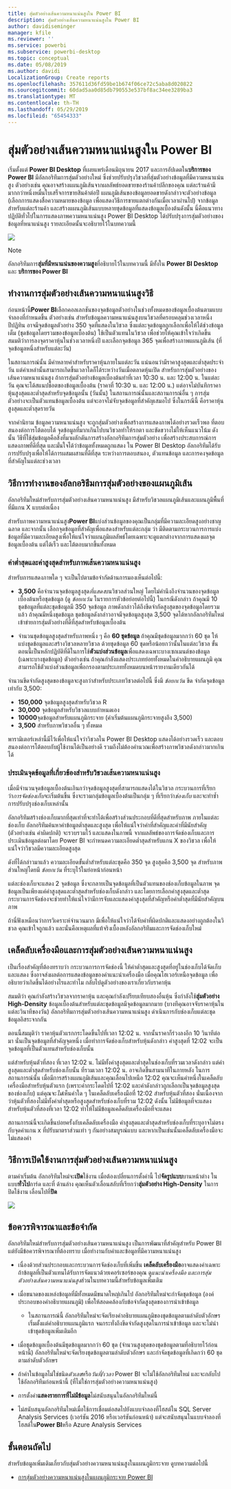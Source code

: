 ```yaml
---
title: สุ่มตัวอย่างเส้นความหนาแน่นสูงใน Power BI
description: สุ่มตัวอย่างเส้นความหนาแน่นสูงใน Power BI
author: davidiseminger
manager: kfile
ms.reviewer: ''
ms.service: powerbi
ms.subservice: powerbi-desktop
ms.topic: conceptual
ms.date: 05/08/2019
ms.author: davidi
LocalizationGroup: Create reports
ms.openlocfilehash: 357611d36fd59be1b674f06ce72c5aba8d020822
ms.sourcegitcommit: 60dad5aa0d85db790553e537bf8ac34ee3289ba3
ms.translationtype: MT
ms.contentlocale: th-TH
ms.lasthandoff: 05/29/2019
ms.locfileid: "65454333"
---
```

# <a name="high-density-line-sampling-in-power-bi"></a>สุ่มตัวอย่างเส้นความหนาแน่นสูงใน Power BI
เริ่มตั้งแต่ **Power BI Desktop** ที่เผยแพร่เดือนมิถุนายน 2017 และการอัปเดตใน**บริการของ Power BI** มีอัลกอริทึมการสุ่มตัวอย่างใหม่ ซึ่งช่วยปรับปรุงวิชวลที่สุ่มตัวอย่างข้อมูลที่มีความหนาแน่นสูง ตัวอย่างเช่น คุณอาจสร้างแผนภูมิเส้นจากผลลัพธ์ยอดขายของร้านค้าปลีกของคุณ แต่ละร้านค้ามีมากกว่าหนึ่งหมื่นใบเสร็จการขายสินค้าต่อปี แผนภูมิเส้นของข้อมูลยอดขายดังกล่าวจะตัวอย่างข้อมูล (เลือกการแสดงสื่อความหมายของข้อมูล เพื่อแสดงวิธีการขายแตกต่างกันเมื่อเวลาผ่านไป) จากข้อมูลสำหรับแต่ละร้านค้า และสร้างแผนภูมิเส้นแบบหลายชุดข้อมูลที่แสดงข้อมูลเบื้องต้นดังนั้น นี่คือแนวทางปฏิบัติทั่วไปในการแสดงภาพความหนาแน่นสูง Power BI Desktop ได้ปรับปรุงการสุ่มตัวอย่างของข้อมูลที่หนาแน่นสูง รายละเอียดนั้นจะอธิบายไว้ในบทความนี้

![](media/desktop-high-density-sampling/high-density-sampling_01.png)

> [!NOTE]
> อัลกอริทึมการ**สุ่มที่มีหนาแน่นของความสูง**ที่อธิบายไว้ในบทความนี้ มีทั้งใน **Power BI Desktop** และ **บริการของ Power BI**

## <a name="how-high-density-line-sampling-works"></a>ทำงานการสุ่มตัวอย่างเส้นความหนาแน่นสูงวิธี
ก่อนหน้านี้**Power BI**เลือกคอลเลกชันของจุดข้อมูลตัวอย่างในช่วงทั้งหมดของข้อมูลเบื้องต้นตามแบบจำลองที่กำหนดขึ้น ตัวอย่างเช่น สำหรับข้อมูลความหนาแน่นสูงบนวิชวลที่ครอบคลุมช่วงเวลาหนึ่งปีปฏิทิน อาจมีจุดข้อมูลตัวอย่าง 350 จุดที่แสดงในวิชวล ซึ่งแต่ละจุดข้อมูลถูกเลือกเพื่อให้ได้ช่วงข้อมูลเต็ม (ชุดข้อมูลโดยรวมของข้อมูลเบื้องต้น) ใช้เป็นตัวแทนในวิชวล เพื่อช่วยให้คุณเข้าใจว่าเกิดขึ้น สมมติว่าการลงจุดราคาหุ้นในช่วงเวลาหนึ่งปี และเลือกจุดข้อมูล 365 จุดเพื่อสร้างภาพแผนภูมิเส้น (ที่จุดข้อมูลหนึ่งสำหรับแต่ละวัน)

ในสถานการณ์นั้น มีค่าหลายค่าสำหรับราคาหุ้นภายในแต่ละวัน แน่นอนว่ามีราคาสูงสุดและต่ำสุดประจำวัน แต่ค่าเหล่านั้นสามารถเกิดขึ้นเวลาใดก็ได้ระหว่างวันเมื่อตลาดหุ้นเปิด สำหรับการสุ่มตัวอย่างของเส้นความหนาแน่นสูง ถ้าการสุ่มตัวอย่างข้อมูลเบื้องต้นทำที่เวลา 10:30 น. และ 12:00 น. ในแต่ละวัน คุณจะได้สแนปช็อตของข้อมูลเบื้องต้น (ราคาที่ 10:30 น. และ 12:00 น.) แต่อาจไม่บันทึกราคาหุ้นสูงสุดและต่ำสุดสำหรับจุดข้อมูลนั้น (วันนั้น) ในสถานการณ์นั้นและสถานการณ์อื่น ๆ การสุ่มตัวอย่างจะเป็นตัวแทนข้อมูลเบื้องต้น แต่จะอาจไม่จับจุดข้อมูลที่สำคัญเสมอไป ซึ่งในกรณีนี้ คือราคาหุ้นสูงสุดและต่ำสุดรายวัน

จากคำนิยาม ข้อมูลความหนาแน่นสูง จะถูกสุ่มตัวอย่างเพื่อสร้างการแสดงภาพได้อย่างรวดเร็วพอ ที่ตอบสนองต่อการโต้ตอบได้ จุดข้อมูลที่มากเกินไปบนวิชวลทำให้รกตา และขัดขวางไม่ให้เห็นแนวโน้ม ดังนั้น วิธีที่ใช้สุ่มข้อมูลคือสิ่งที่มาผลักดันการสร้างอัลกอริทึมการสุ่มตัวอย่าง เพื่อสร้างประสบการณ์การแสดงภาพที่ดีที่สุด และมั่นใจได้ว่าข้อมูลทั้งหมดถูกแสดง ใน Power BI Desktop อัลกอริทึมได้รับการปรับปรุงเพื่อให้ได้การผสมผสานที่ดีที่สุด ระหว่างการตอบสนอง, ตัวแทนข้อมูล และการคงจุดข้อมูลที่สำคัญในแต่ละช่วงเวลา

## <a name="how-the-new-line-sampling-algorithm-works"></a>วิธีการทำงานของอัลกอริธึมการสุ่มตัวอย่างของแผนภูมิเส้น
อัลกอริทึมใหม่สำหรับการสุ่มตัวอย่างเส้นความหนาแน่นสูง มีสำหรับวิชวลแผนภูมิเส้นและแผนภูมิพื้นที่ที่มีแกน X แบบต่อเนื่อง

สำหรับภาพความหนาแน่นสูง**Power BI**แบ่งส่วนข้อมูลของคุณเป็นกลุ่มที่มีความละเอียดสูงอย่างชาญฉลาด และจากนั้น เลือกจุดข้อมูลที่สำคัญเพื่อแสดงสำหรับแต่ละกลุ่ม ว่า มีติดตามกระบวนการการแบ่งข้อมูลที่มีความละเอียดสูงเพื่อให้แน่ใจว่าแผนภูมิผลลัพธ์โดยเฉพาะจะดูแตกต่างจากการแสดงผลจุดข้อมูลเบื้องต้น แต่ได้เร็ว และโต้ตอบมากขึ้นทั้งหมด

### <a name="minimum-and-maximum-values-for-high-density-line-visuals"></a>ค่าต่ำสุดและค่าสูงสุดสำหรับภาพเส้นความหนาแน่นสูง
สำหรับการแสดงภาพใด ๆ จะเป็นไปตามข้อจำกัดด้านการมองเห็นต่อไปนี้:

* **3,500** คือจำนวนจุดข้อมูลสูงสุด*ที่แสดง*บนวิชวลส่วนใหญ่ โดยไม่คำนึงถึงจำนวนของจุดข้อมูลเบื้องต้นหรือชุดข้อมูล (ดู *ข้อยกเว้น* ในรายการหัวข้อย่อยต่อไปนี้) ในกรณีดังกล่าว ถ้าคุณมี 10 ชุดข้อมูลที่แต่ละชุดข้อมูลมี 350 จุดข้อมูล ภาพดังกล่าวได้ถึงขีดจำกัดสูงสุดของจุดข้อมูลโดยรวมแล้ว ถ้าคุณมีหนึ่งชุดข้อมูล ชุดข้อมูลดังกล่าวอาจมีจุดข้อมูลสูงสุด 3,500 จุดได้หากอัลกอริทึมใหม่เข้าข่ายการสุ่มตัวอย่างที่ดีที่สุดสำหรับข้อมูลเบื้องต้น

* จำนวนชุดข้อมูลสูงสุดสำหรับภาพหนึ่ง ๆ คือ **60 ชุดข้อมูล** ถ้าคุณมีชุดข้อมูลมากกว่า 60 ชุด ให้แบ่งชุดข้อมูลและสร้างวิชวลหลายวิชวล ด้วยชุดข้อมูล 60 ชุดหรือน้อยกว่านั้นในแต่ละวิชวล ขั้นตอนนี้เป็นหลักปฏิบัติที่ดีในการใช้**ตัวแบ่งส่วนข้อมูล**เพื่อแสดงเฉพาะบางเซกเมนต์ของข้อมูล (เฉพาะบางชุดข้อมูล) ตัวอย่างเช่น ถ้าคุณกำลังแสดงประเภทย่อยทั้งหมดในคำอธิบายแผนภูมิ คุณสามารถใช้ตัวแบ่งส่วนข้อมูลเพื่อกรองตามประเภททั้งหมดบนหน้ารายงานเดียวกันได้

จำนวนขีดจำกัดสูงสุดของข้อมูลจะสูงกว่าสำหรับประเภทวิชวลต่อไปนี้ ซึ่งมี *ข้อยกเว้น* ขีด จำกัดจุดข้อมูลเท่ากับ 3,500:

* **150,000** จุดข้อมูลสูงสุดสำหรับวิชวล R
* **30,000** จุดข้อมูลสำหรับวิชวลแบบกำหนดเอง
* **10000**จุดข้อมูลสำหรับแผนภูมิกระจาย (ค่าเริ่มต้นแผนภูมิกระจายสูงถึง 3,500)
* **3,500** สำหรับภาพวิชวลอื่น ๆ ทั้งหมด

พารามิเตอร์เหล่านี้มีไว้เพื่อให้แน่ใจว่าวิชวลใน Power BI Desktop แสดงได้อย่างรวดเร็ว และตอบสนองต่อการโต้ตอบกับผู้ใช้งานได้เป็นอย่างดี รวมถึงไม่ต้องคำนวณเพื่อสร้างภาพวิชวลดังกล่าวมากเกินได้

### <a name="evaluating-representative-data-points-for-high-density-line-visuals"></a>ประเมินจุดข้อมูลที่เกี่ยวข้องสำหรับวิชวลเส้นความหนาแน่นสูง
เมื่อมีจำนวนจุดข้อมูลเบื้องต้นเกินกว่าจุดข้อมูลสูงสุดที่สามารถแสดงได้ในวิชวล กระบวนการที่เรียกว่า*การจัดช่องเก็บ*จะเริ่มต้นขึ้น ซึ่งจะรวมกลุ่มข้อมูลเบื้องต้นเป็นกลุ่ม ๆ ที่เรียกว่า*ช่องเก็บ* และจะทำซ้ำการปรับปรุงช่องเก็บเหล่านั้น

อัลกอริทึมสร้างช่องเก็บมากที่สุดเท่าที่จะทำได้เพื่อสร้างส่วนประกอบที่ดีที่สุดสำหรับภาพ ภายในแต่ละช่องเก็บ อัลกอริทึมค้นหาค่าข้อมูลต่ำสุดและสูงสุด เพื่อให้แน่ใจว่าค่าที่สำคัญและค่าที่มีนัยสำคัญ (ตัวอย่างเช่น ค่าผิดปกติ) จะรวบรวมไว้ และแสดงในภาพนี้ จากผลลัพธ์ของการจัดช่องเก็บและการประเมินข้อมูลต่อมาโดย Power BI จะกำหนดความละเอียดต่ำสุดสำหรับแกน X ของวิชวล เพื่อให้แน่ใจว่าวิชวลมีความละเอียดสูงสุด

ดังที่ได้กล่าวมาแล้ว ความละเอียดขั้นต่ำสำหรับแต่ละชุดคือ 350 จุด สูงสุดคือ 3,500 จุด สำหรับภาพส่วนใหญ่โดยมี *ข้อยกเว้น* ที่ระบุไว้ในย่อหน้าก่อนหน้า

แต่ละช่องเก็บจะแสดง 2 จุดข้อมูล ซึ่งจะกลายเป็นจุดข้อมูลที่เป็นตัวแทนของช่องเก็บข้อมูลในภาพ จุดข้อมูลเป็นเพียงแค่ค่าสูงสุดและต่ำสุดสำหรับช่องเก็บดังกล่าว และโดยการเลือกค่าสูงสุดและต่ำสุด กระบวนการจัดช่องจะช่วยทำให้แน่ใจว่ามีการจับและแสดงค่าสูงสุดที่สำคัญหรือค่าต่ำสุดที่มีนัยสำคัญบนภาพ

ถ้านี่ฟังเหมือนว่าการวิเคราะห์จำนวนมาก มีเพื่อให้แน่ใจว่าได้จับค่าที่ผิดปกติและแสดงอย่างถูกต้องในวิชวล คุณเข้าใจถูกแล้ว และนั่นคือเหตุผลที่แท้จริงเบื้องหลังอัลกอริทึมและการจัดช่องเก็บใหม่

## <a name="tooltips-and-high-density-line-sampling"></a>เคล็ดลับเครื่องมือและการสุ่มตัวอย่างเส้นความหนาแน่นสูง
เป็นเรื่องสำคัญที่ต้องทราบว่า กระบวนการการจัดช่องนี้ ให้ค่าต่ำสุดและสูงสุดที่อยู่ในช่องเก็บได้จัดเก็บและแสดง ซึ่งอาจส่งผลต่อการแสดงข้อมูลของคำแนะนำเครื่องมือ เมื่อคุณโฮเวอร์เหนือจุดข้อมูล เพื่ออธิบายว่าเกิดขึ้นได้อย่างไรและทำไม กลับไปดูตัวอย่างของเราเกี่ยวกับราคาหุ้น

สมมติว่า คุณกำลังสร้างวิชวลจากราคาหุ้น และคุณกำลังเปรียบเทียบสองอื่นหุ้น ซึ่งกำลังใช้**สุ่มตัวอย่าง High-Density** ข้อมูลเบื้องต้นสำหรับแต่ละชุดข้อมูลมีจุดข้อมูลมากมาย (บางทีคุณอาจจับราคาหุ้นในแต่ละวินาทีของวัน) อัลกอริทึมการสุ่มตัวอย่างเส้นความหนาแน่นสูง ดำเนินการกับช่องเก็บแต่ละชุดข้อมูลอิสระจากกัน

ตอนนี้สมมุติว่า ราคาหุ้นตัวแรกกระโดดขึ้นไปที่เวลา 12:02 น. จากนั้นราคาก็ร่วงลงอีก 10 วินาทีต่อมา นั่นเป็นจุดข้อมูลที่สำคัญจุดหนึ่ง เมื่อทำการจัดช่องเก็บสำหรับหุ้นดังกล่าว ค่าสูงสุดที่ 12:02 จะเป็นจุดข้อมูลที่เป็นตัวแทนสำหรับช่องเก็บนั้น

แต่สำหรับหุ้นตัวที่สอง ที่เวลา 12:02 น. ไม่มีทั้งค่าสูงสุดและต่ำสุดในช่องเก็บที่รวมเวลาดังกล่าว แต่ค่าสูงสุดและต่ำสุดสำหรับช่องเก็บนั้น ที่รวมเวลา 12:02 น. อาจเกิดขึ้นสามนาทีในภายหลัง ในการสถานการณ์นั้น เมื่อมีการสร้างแผนภูมิเส้นและคุณเลื่อนไปเหนือ 12:02 คุณจะเห็นค่าหนึ่งในเคล็ดลับเครื่องมือสำหรับหุ้นตัวแรก (เพราะค่ากระโดดไปที่ 12:02 และค่าดังกล่าวถูกเลือกเป็นจุดข้อมูลสูงสุดของช่องเก็บ) แต่คุณจะ*ไม่*เห็นค่าใด ๆ ในเคล็ดลับเครื่องมือที่ 12:02 สำหรับหุ้นตัวที่สอง นั่นเนื่องจากว่าหุ้นตัวที่สองไม่มีทั้งค่าต่ำสุดหรือสูงสุดสำหรับช่องเก็บที่รวม 12:02 ดังนั้น ไม่มีข้อมูลที่จะแสดงสำหรับหุ้นตัวที่สองที่เวลา 12:02 ทำให้ไม่มีข้อมูลเคล็ดลับเครื่องมือที่จะแสดง

สถานการณ์นี้จะเกิดขึ้นบ่อยครั้งกับเคล็ดลับเครื่องมือ ค่าสูงสุดและต่ำสุดสำหรับช่องเก็บที่ระบุอาจไม่ตรงกับจุดค่าแกน x ที่ปรับมาตราส่วนเท่า ๆ กันอย่างสมบูรณ์แบบ และหากเป็นเช่นนั้นเคล็ดลับเครื่องมือจะไม่แสดงค่า  

## <a name="how-to-turn-on-high-density-line-sampling"></a>วิธีการเปิดใช้งานการสุ่มตัวอย่างเส้นความหนาแน่นสูง
ตามค่าเริ่มต้น อัลกอริทึมใหม่จะ**เปิด**ใช้งาน เมื่อต้องเปลี่ยนการตั้งค่านี้ ไป**จัดรูปแบบ**บานหน้าต่าง ในแบบ**ทั่วไป**การ์ด และที่ ด้านล่าง คุณเห็นตัวเลื่อนสลับที่เรียกว่า**สุ่มตัวอย่าง High-Density** ในการปิดใช้งาน เลื่อนไปที่**ปิด**

![](media/desktop-high-density-sampling/high-density-sampling_02.png)

## <a name="considerations-and-limitations"></a>ข้อควรพิจารณาและข้อจำกัด
อัลกอริทึมใหม่สำหรับการสุ่มตัวอย่างเส้นความหนาแน่นสูง เป็นการพัฒนาที่สำคัญสำหรับ Power BI แต่ยังมีข้อควรพิจารณาที่ต้องทราบ เมื่อทำงานกับค่าและข้อมูลที่มีความหนาแน่นสูง

* เนื่องด้วยส่วนประกอบและกระบวนการจัดช่องเก็บที่เพิ่มขึ้น **เคล็ดลับเครื่องมือ**อาจแสดงค่าเฉพาะถ้าข้อมูลที่เป็นตัวแทนได้รับการจัดแนวด้วยเคอร์เซอร์ของคุณ ดู*แนะนำเครื่องมือ และการสุ่มตัวอย่างเส้นความหนาแน่นสูง*ส่วนในบทความนี้สำหรับข้อมูลเพิ่มเติม
* เมื่อขนาดของแหล่งข้อมูลที่มีทั้งหมดมีขนาดใหญ่เกินไป อัลกอริทึมใหม่จะกำจัดชุดข้อมูล (องค์ประกอบของคำอธิบายแผนภูมิ) เพื่อให้สอดคล้องกับข้อจำกัดสูงสุดของการนำเข้าข้อมูล
  
  * ในสถานการณ์นี้ อัลกอริทึมใหม่จะจัดเรียงคำอธิบายแผนภูมิของชุดข้อมูลตามลำดับตัวอักษร เริ่มตั้งแต่คำอธิบายแผนภูมิแรก จนกระทั่งถึงขีดจำกัดสูงสุดในการนำเข้าข้อมูล และจะไม่นำเข้าชุดข้อมูลเพิ่มเติมอีก
* เมื่อชุดข้อมูลเบื้องต้นมีชุดข้อมูลมากกว่า 60 ชุด (จำนวนสูงสุดของชุดข้อมูลตามที่อธิบายไว้ก่อนหน้านี้) อัลกอริทึมใหม่จะจัดเรียงชุดข้อมูลตามลำดับตัวอักษร และกำจัดชุดข้อมูลที่เกิดกว่า 60 ชุดตามลำดับตัวอักษร
* ถ้าค่าในข้อมูลไม่ใช่ชนิด*ตัวเลข*หรือ*วันที่/เวลา* Power BI จะไม่ใช้อัลกอริทึมใหม่ และจะกลับไปใช้อัลกอริทึมก่อนหน้านี้ (ที่ไม่ใช่การสุ่มตัวอย่างความหนาแน่นสูง)
* การตั้งค่า**แสดงรายการที่ไม่มีข้อมูล**ไม่สนับสนุนในอัลกอริทึมใหม่นี้
* ไม่สนับสนุนอัลกอริทึมใหม่เมื่อใช้การเชื่อมต่อสดไปยังแบบจำลองที่โฮสต์ใน SQL Server Analysis Services (เวอร์ชัน 2016 หรือเวอร์ชันก่อนหน้า) แต่จะสนับสนุนในแบบจำลองที่โฮสต์ใน**Power BI**หรือ Azure Analysis Services

## <a name="next-steps"></a>ขั้นตอนถัดไป
สำหรับข้อมูลเพิ่มเติมเกี่ยวกับสุ่มตัวอย่างความหนาแน่นสูงในแผนภูมิกระจาย ดูบทความต่อไปนี้

* [การสุ่มตัวอย่างความหนาแน่นสูงในแผนภูมิกระจาย Power BI](desktop-high-density-scatter-charts.md)

